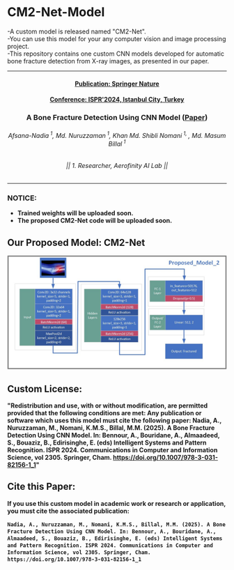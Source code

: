 # CM2-Net-Model
-A custom model is released named "CM2-Net". </br> 
-You can use this model for your any computer vision and image processing project.</br>
-This repository contains one custom CNN models developed for automatic bone fracture detection from X-ray images, as presented in our paper.
<hr>

<h4 align="center"><strong><a href="https://doi.org/10.1007/978-3-031-82156-1_1">Publication: Springer Nature</a></strong></h4>
<h4 align="center"><strong><a href="https://doi.org/10.1007/978-3-031-82156-1_1">Conference: ISPR'2024, Istanbul City, Turkey</a></strong></h4>
<h3 align="center"><strong>A Bone Fracture Detection Using CNN Model (<strong><a href="https://doi.org/10.1007/978-3-031-82156-1_1">Paper</a>)</strong></h3>

<h6 align="center">Afsana-Nadia<sup> 1</sup>,  Md. Nuruzzaman<sup> 1</sup>,  Khan Md. Shibli Nomani<sup> 1, </sup>, Md. Masum Billal<sup> 1</sup></h6>
<h6 align="center">|| 1. Researcher, Aerofinity AI Lab || </h6>
<hr>

### NOTICE: 
- Trained weights will be uploaded soon.
- The proposed CM2-Net code will be uploaded soon.

## Our Proposed Model: CM2-Net
![](./Build/Proposed_Architecture_2.jpg)

## Custom License:

"Redistribution and use, with or without modification, are permitted provided that the following conditions are met: Any publication or software which uses this model must cite the following paper: Nadia, A., Nuruzzaman, M., Nomani, K.M.S., Billal, M.M. (2025). A Bone Fracture Detection Using CNN Model. In: Bennour, A., Bouridane, A., Almaadeed, S., Bouaziz, B., Edirisinghe, E. (eds) Intelligent Systems and Pattern Recognition. ISPR 2024. Communications in Computer and Information Science, vol 2305. Springer, Cham. https://doi.org/10.1007/978-3-031-82156-1_1"

## Cite this Paper:

If you use this custom model in academic work or research or application, you must cite the associated publication: 

```
Nadia, A., Nuruzzaman, M., Nomani, K.M.S., Billal, M.M. (2025). A Bone Fracture Detection Using CNN Model. In: Bennour, A., Bouridane, A., Almaadeed, S., Bouaziz, B., Edirisinghe, E. (eds) Intelligent Systems and Pattern Recognition. ISPR 2024. Communications in Computer and Information Science, vol 2305. Springer, Cham. https://doi.org/10.1007/978-3-031-82156-1_1
